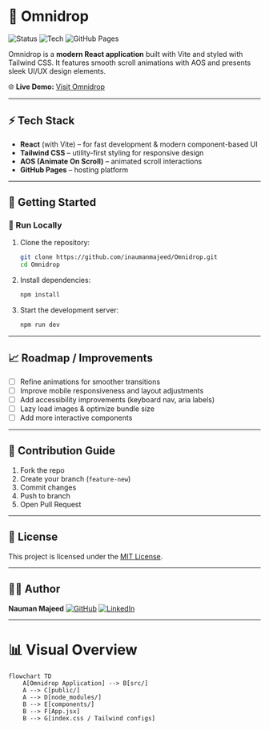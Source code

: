 # 📌 Omnidrop

![Status](https://img.shields.io/badge/Status-Live-brightgreen?style=for-the-badge)
![Tech](https://img.shields.io/badge/Tech-React%20%7C%20Tailwind%20CSS%20%7C%20Vite-lightblue?style=for-the-badge)
![GitHub Pages](https://img.shields.io/badge/Hosted%20on-GitHub%20Pages-lightgrey?style=for-the-badge)

Omnidrop is a **modern React application** built with Vite and styled with Tailwind CSS.
It features smooth scroll animations with AOS and presents sleek UI/UX design elements.

🌐 **Live Demo:** [Visit Omnidrop](https://inaumanmajeed.github.io/Omnidrop/)

---

## ⚡ Tech Stack

* **React** (with Vite) – for fast development & modern component-based UI
* **Tailwind CSS** – utility-first styling for responsive design
* **AOS (Animate On Scroll)** – animated scroll interactions
* **GitHub Pages** – hosting platform

---

## 🚀 Getting Started

### 🔹 Run Locally

1. Clone the repository:

   ```bash
   git clone https://github.com/inaumanmajeed/Omnidrop.git
   cd Omnidrop
   ```

2. Install dependencies:

   ```bash
   npm install
   ```

3. Start the development server:

   ```bash
   npm run dev
   ```

---

## 📈 Roadmap / Improvements

* [ ] Refine animations for smoother transitions
* [ ] Improve mobile responsiveness and layout adjustments
* [ ] Add accessibility improvements (keyboard nav, aria labels)
* [ ] Lazy load images & optimize bundle size
* [ ] Add more interactive components

---

## 🤝 Contribution Guide

1. Fork the repo
2. Create your branch (`feature-new`)
3. Commit changes
4. Push to branch
5. Open Pull Request

---

## 📜 License

This project is licensed under the [MIT License](./LICENSE).

---

## 👨‍💻 Author

**Nauman Majeed**
[![GitHub](https://img.shields.io/badge/GitHub-inaumanmajeed-black?style=flat\&logo=github)](https://github.com/inaumanmajeed)
[![LinkedIn](https://img.shields.io/badge/LinkedIn-Nauman%20Majeed-blue?style=flat\&logo=linkedin)](https://www.linkedin.com/in/inaumanmajeed/)

---

# 📊 Visual Overview

```mermaid
flowchart TD
    A[Omnidrop Application] --> B[src/]
    A --> C[public/]
    A --> D[node_modules/]
    B --> E[components/]
    B --> F[App.jsx]
    B --> G[index.css / Tailwind configs]
```
